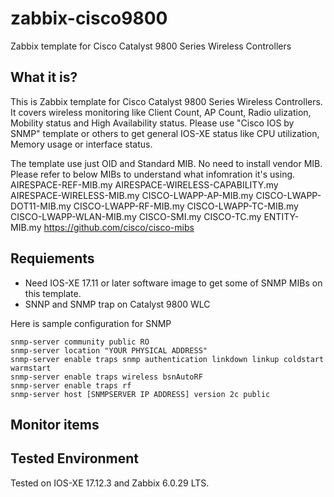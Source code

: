 # zabbix-cisco9800
Zabbix template for Cisco Catalyst 9800 Series Wireless Controllers

## What it is?
This is Zabbix template for Cisco Catalyst 9800 Series Wireless Controllers.
It covers wireless monitoring like Client Count, AP Count, Radio ulization, Mobility status and High Availability status.
Please use "Cisco IOS by SNMP" template or others to get general IOS-XE status like CPU utilization, Memory usage or interface status.

The template use just OID and Standard MIB. No need to install vendor MIB.
Please refer to below MIBs to understand what infomration it's using.
AIRESPACE-REF-MIB.my
AIRESPACE-WIRELESS-CAPABILITY.my
AIRESPACE-WIRELESS-MIB.my
CISCO-LWAPP-AP-MIB.my
CISCO-LWAPP-DOT11-MIB.my
CISCO-LWAPP-RF-MIB.my
CISCO-LWAPP-TC-MIB.my
CISCO-LWAPP-WLAN-MIB.my
CISCO-SMI.my
CISCO-TC.my
ENTITY-MIB.my
https://github.com/cisco/cisco-mibs

## Requiements
- Need IOS-XE 17.11 or later software image to get some of SNMP MIBs on this template. 
- SNNP and SNMP trap on Catalyst 9800 WLC

Here is sample configuration for SNMP
```
snmp-server community public RO
snmp-server location "YOUR PHYSICAL ADDRESS"
snmp-server enable traps snmp authentication linkdown linkup coldstart warmstart
snmp-server enable traps wireless bsnAutoRF
snmp-server enable traps rf
snmp-server host [SNMPSERVER IP ADDRESS] version 2c public
```

## Monitor items

## Tested Environment
Tested on IOS-XE 17.12.3 and Zabbix 6.0.29 LTS.
